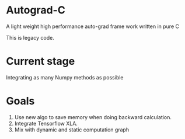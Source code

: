 # Autograd-C
A light weight high performance auto-grad frame work written in pure C

This is legacy code.

# Current stage
Integrating as many Numpy methods as possible

# Goals
1. Use new algo to save memory when doing backward calculation.
2. Integrate Tensorflow XLA.
3. Mix with dynamic and static computation graph
